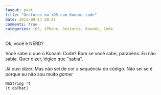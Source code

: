 ```yaml
---
layout: post
title: "Gestures no iOS com Konami code"
date: 2013-09-17 20:47
comments: true
categories: iOS, iPhone, Gestures, Konami, Code
---
```


Ok, você é NERD? 

Você sabe o que o Konami Code? 
Bom se você sabe, parabéns. Eu não sabia. Quer dizer, lógico que "sabia".

Já ouvi dizer. Mas não sei de cor a sequência do código. Não sei se é porque eu não sou muito _gamer_

```objective-c
NSString *t 
[t doThat]
```